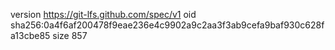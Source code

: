 version https://git-lfs.github.com/spec/v1
oid sha256:0a4f6af200478f9eae236e4c9902a9c2aa3f3ab9cefa9baf930c628fa13cbe85
size 857
